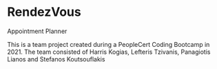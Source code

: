 # RendezVous
Appointment Planner

This is a team project created during a PeopleCert Coding Bootcamp in 2021. The team consisted of Harris Kogias, Lefteris Tzivanis, Panagiotis Lianos and Stefanos Koutsouflakis
